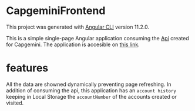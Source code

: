 # CapgeminiFrontend

This project was generated with [Angular CLI](https://github.com/angular/angular-cli) version 11.2.0.

This is a simple single-page Angular application consuming the [Api](https://github.com/SylvainDurant/Capgemini) created for Capgemini. The application is accesible on [this link](https://capgemini-frontend.herokuapp.com/).

# features

All the data are showned dynamically preventing page refreshing. In addition of consuming the api, this application has an `account history` keeping in Local Storage the `accountNumber` of the accounts created or visited. 